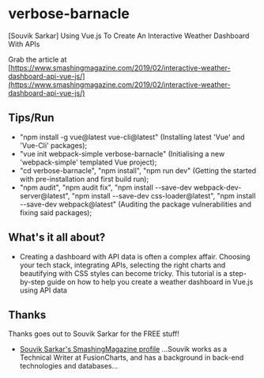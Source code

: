 # verbose-barnacle
[Souvik Sarkar] Using Vue.js To Create An Interactive Weather Dashboard With APIs

Grab the article at [https://www.smashingmagazine.com/2019/02/interactive-weather-dashboard-api-vue-js/](https://www.smashingmagazine.com/2019/02/interactive-weather-dashboard-api-vue-js/)

## Tips/Run

* "npm install -g vue@latest vue-cli@latest" (Installing latest 'Vue' and 'Vue-Cli' packages);
* "vue init webpack-simple verbose-barnacle" (Initialising a new 'webpack-simple' templated Vue project);
* "cd verbose-barnacle", "npm install", "npm run dev" (Getting the started with pre-installation and first build run);
* "npm audit", "npm audit fix", "npm install --save-dev webpack-dev-server@latest", "npm install --save-dev css-loader@latest", "npm install --save-dev webpack@latest" (Auditing the package vulnerabilities and fixing said packages);

## What's it all about?

* Creating a dashboard with API data is often a complex affair. Choosing your tech stack, integrating APIs, selecting the right charts and beautifying with CSS styles can become tricky. This tutorial is a step-by-step guide on how to help you create a weather dashboard in Vue.js using API data

## Thanks

Thanks goes out to Souvik Sarkar for the FREE stuff!

* [Souvik Sarkar's SmashingMagazine profile](https://www.smashingmagazine.com/author/souvik-sarkar) ...Souvik works as a Technical Writer at FusionCharts, and has a background in back-end technologies and databases...
